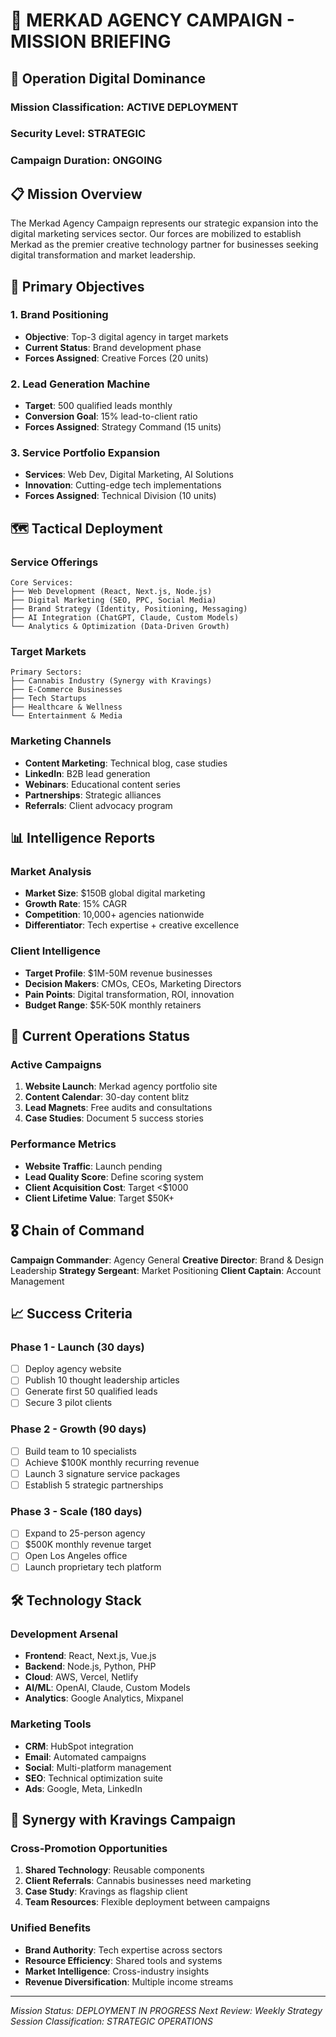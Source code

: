 # 🎯 MERKAD AGENCY CAMPAIGN - MISSION BRIEFING

## 🏰 Operation Digital Dominance

### Mission Classification: ACTIVE DEPLOYMENT
### Security Level: STRATEGIC
### Campaign Duration: ONGOING

## 📋 Mission Overview

The Merkad Agency Campaign represents our strategic expansion into the digital marketing services sector. Our forces are mobilized to establish Merkad as the premier creative technology partner for businesses seeking digital transformation and market leadership.

## 🎯 Primary Objectives

### 1. Brand Positioning
- **Objective**: Top-3 digital agency in target markets
- **Current Status**: Brand development phase
- **Forces Assigned**: Creative Forces (20 units)

### 2. Lead Generation Machine
- **Target**: 500 qualified leads monthly
- **Conversion Goal**: 15% lead-to-client ratio
- **Forces Assigned**: Strategy Command (15 units)

### 3. Service Portfolio Expansion
- **Services**: Web Dev, Digital Marketing, AI Solutions
- **Innovation**: Cutting-edge tech implementations
- **Forces Assigned**: Technical Division (10 units)

## 🗺️ Tactical Deployment

### Service Offerings
```
Core Services:
├── Web Development (React, Next.js, Node.js)
├── Digital Marketing (SEO, PPC, Social Media)
├── Brand Strategy (Identity, Positioning, Messaging)
├── AI Integration (ChatGPT, Claude, Custom Models)
└── Analytics & Optimization (Data-Driven Growth)
```

### Target Markets
```
Primary Sectors:
├── Cannabis Industry (Synergy with Kravings)
├── E-Commerce Businesses
├── Tech Startups
├── Healthcare & Wellness
└── Entertainment & Media
```

### Marketing Channels
- **Content Marketing**: Technical blog, case studies
- **LinkedIn**: B2B lead generation
- **Webinars**: Educational content series
- **Partnerships**: Strategic alliances
- **Referrals**: Client advocacy program

## 📊 Intelligence Reports

### Market Analysis
- **Market Size**: $150B global digital marketing
- **Growth Rate**: 15% CAGR
- **Competition**: 10,000+ agencies nationwide
- **Differentiator**: Tech expertise + creative excellence

### Client Intelligence
- **Target Profile**: $1M-50M revenue businesses
- **Decision Makers**: CMOs, CEOs, Marketing Directors
- **Pain Points**: Digital transformation, ROI, innovation
- **Budget Range**: $5K-50K monthly retainers

## 🚀 Current Operations Status

### Active Campaigns
1. **Website Launch**: Merkad agency portfolio site
2. **Content Calendar**: 30-day content blitz
3. **Lead Magnets**: Free audits and consultations
4. **Case Studies**: Document 5 success stories

### Performance Metrics
- **Website Traffic**: Launch pending
- **Lead Quality Score**: Define scoring system
- **Client Acquisition Cost**: Target <$1000
- **Client Lifetime Value**: Target $50K+

## 🎖️ Chain of Command

**Campaign Commander**: Agency General
**Creative Director**: Brand & Design Leadership
**Strategy Sergeant**: Market Positioning
**Client Captain**: Account Management

## 📈 Success Criteria

### Phase 1 - Launch (30 days)
- [ ] Deploy agency website
- [ ] Publish 10 thought leadership articles
- [ ] Generate first 50 qualified leads
- [ ] Secure 3 pilot clients

### Phase 2 - Growth (90 days)
- [ ] Build team to 10 specialists
- [ ] Achieve $100K monthly recurring revenue
- [ ] Launch 3 signature service packages
- [ ] Establish 5 strategic partnerships

### Phase 3 - Scale (180 days)
- [ ] Expand to 25-person agency
- [ ] $500K monthly revenue target
- [ ] Open Los Angeles office
- [ ] Launch proprietary tech platform

## 🛠️ Technology Stack

### Development Arsenal
- **Frontend**: React, Next.js, Vue.js
- **Backend**: Node.js, Python, PHP
- **Cloud**: AWS, Vercel, Netlify
- **AI/ML**: OpenAI, Claude, Custom Models
- **Analytics**: Google Analytics, Mixpanel

### Marketing Tools
- **CRM**: HubSpot integration
- **Email**: Automated campaigns
- **Social**: Multi-platform management
- **SEO**: Technical optimization suite
- **Ads**: Google, Meta, LinkedIn

## 🤝 Synergy with Kravings Campaign

### Cross-Promotion Opportunities
1. **Shared Technology**: Reusable components
2. **Client Referrals**: Cannabis businesses need marketing
3. **Case Study**: Kravings as flagship client
4. **Team Resources**: Flexible deployment between campaigns

### Unified Benefits
- **Brand Authority**: Tech expertise across sectors
- **Resource Efficiency**: Shared tools and systems
- **Market Intelligence**: Cross-industry insights
- **Revenue Diversification**: Multiple income streams

---

*Mission Status: DEPLOYMENT IN PROGRESS*
*Next Review: Weekly Strategy Session*
*Classification: STRATEGIC OPERATIONS*